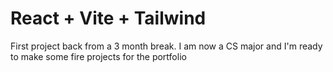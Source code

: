 # React + Vite + Tailwind

First project back from a 3 month break. I am now a CS major and I'm ready to make some fire projects for the portfolio
